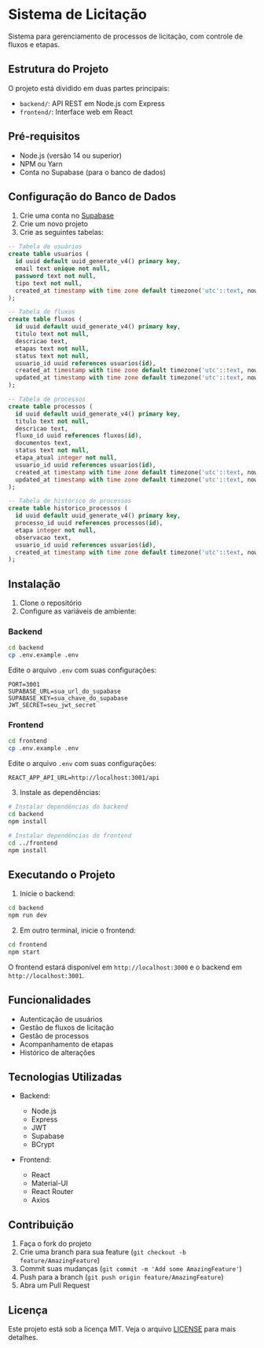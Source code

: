 # Sistema de Licitação

Sistema para gerenciamento de processos de licitação, com controle de fluxos e etapas.

## Estrutura do Projeto

O projeto está dividido em duas partes principais:

- `backend/`: API REST em Node.js com Express
- `frontend/`: Interface web em React

## Pré-requisitos

- Node.js (versão 14 ou superior)
- NPM ou Yarn
- Conta no Supabase (para o banco de dados)

## Configuração do Banco de Dados

1. Crie uma conta no [Supabase](https://supabase.com)
2. Crie um novo projeto
3. Crie as seguintes tabelas:

```sql
-- Tabela de usuários
create table usuarios (
  id uuid default uuid_generate_v4() primary key,
  email text unique not null,
  password text not null,
  tipo text not null,
  created_at timestamp with time zone default timezone('utc'::text, now()) not null
);

-- Tabela de fluxos
create table fluxos (
  id uuid default uuid_generate_v4() primary key,
  titulo text not null,
  descricao text,
  etapas text not null,
  status text not null,
  usuario_id uuid references usuarios(id),
  created_at timestamp with time zone default timezone('utc'::text, now()) not null,
  updated_at timestamp with time zone default timezone('utc'::text, now()) not null
);

-- Tabela de processos
create table processos (
  id uuid default uuid_generate_v4() primary key,
  titulo text not null,
  descricao text,
  fluxo_id uuid references fluxos(id),
  documentos text,
  status text not null,
  etapa_atual integer not null,
  usuario_id uuid references usuarios(id),
  created_at timestamp with time zone default timezone('utc'::text, now()) not null,
  updated_at timestamp with time zone default timezone('utc'::text, now()) not null
);

-- Tabela de histórico de processos
create table historico_processos (
  id uuid default uuid_generate_v4() primary key,
  processo_id uuid references processos(id),
  etapa integer not null,
  observacao text,
  usuario_id uuid references usuarios(id),
  created_at timestamp with time zone default timezone('utc'::text, now()) not null
);
```

## Instalação

1. Clone o repositório
2. Configure as variáveis de ambiente:

### Backend
```bash
cd backend
cp .env.example .env
```

Edite o arquivo `.env` com suas configurações:
```
PORT=3001
SUPABASE_URL=sua_url_do_supabase
SUPABASE_KEY=sua_chave_do_supabase
JWT_SECRET=seu_jwt_secret
```

### Frontend
```bash
cd frontend
cp .env.example .env
```

Edite o arquivo `.env` com suas configurações:
```
REACT_APP_API_URL=http://localhost:3001/api
```

3. Instale as dependências:

```bash
# Instalar dependências do backend
cd backend
npm install

# Instalar dependências do frontend
cd ../frontend
npm install
```

## Executando o Projeto

1. Inicie o backend:
```bash
cd backend
npm run dev
```

2. Em outro terminal, inicie o frontend:
```bash
cd frontend
npm start
```

O frontend estará disponível em `http://localhost:3000` e o backend em `http://localhost:3001`.

## Funcionalidades

- Autenticação de usuários
- Gestão de fluxos de licitação
- Gestão de processos
- Acompanhamento de etapas
- Histórico de alterações

## Tecnologias Utilizadas

- Backend:
  - Node.js
  - Express
  - JWT
  - Supabase
  - BCrypt

- Frontend:
  - React
  - Material-UI
  - React Router
  - Axios

## Contribuição

1. Faça o fork do projeto
2. Crie uma branch para sua feature (`git checkout -b feature/AmazingFeature`)
3. Commit suas mudanças (`git commit -m 'Add some AmazingFeature'`)
4. Push para a branch (`git push origin feature/AmazingFeature`)
5. Abra um Pull Request

## Licença

Este projeto está sob a licença MIT. Veja o arquivo [LICENSE](LICENSE) para mais detalhes.
